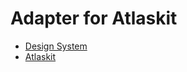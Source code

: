 # Adapter for Atlaskit

- [Design System](https://atlassian.design/)
- [Atlaskit](https://atlaskit.atlassian.com/)